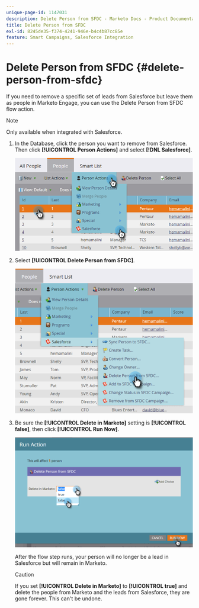 ```yaml
---
unique-page-id: 1147031
description: Delete Person from SFDC - Marketo Docs - Product Documentation
title: Delete Person from SFDC
exl-id: 8245de35-f374-4241-946e-b4c4b87cc85e
feature: Smart Campaigns, Salesforce Integration
---
```

# Delete Person from SFDC {#delete-person-from-sfdc}

If you need to remove a specific set of leads from Salesforce but leave them as people in Marketo Engage, you can use the Delete Person from SFDC flow action.

>[!NOTE]
>
>Only available when integrated with Salesforce.

1. In the Database, click the person you want to remove from Salesforce. Then click **[!UICONTROL Person Actions]** and select **[!DNL Salesforce]**.

   ![](assets/person-actions-salesforce.png)

1. Select **[!UICONTROL Delete Person from SFDC]**.

   ![](assets/delete-person-from-sfdc.png)

1. Be sure the **[!UICONTROL Delete in Marketo]** setting is **[!UICONTROL false]**, then click **[!UICONTROL Run Now]**.

   ![](assets/run-action-delete-lead-from-sfdc.png)

   After the flow step runs, your person will no longer be a lead in Salesforce but will remain in Marketo.

   >[!CAUTION]
   >
   >If you set **[!UICONTROL Delete in Marketo]** to **[!UICONTROL true]** and delete the people from Marketo and the leads from Salesforce, they are gone forever. This can't be undone.
